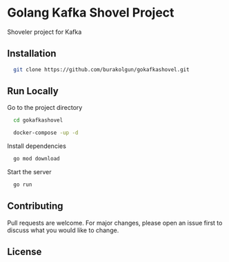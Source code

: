 
# Golang Kafka Shovel Project

Shoveler project for Kafka

## Installation


```bash
  git clone https://github.com/burakolgun/gokafkashovel.git
```


## Run Locally

Go to the project directory

```bash
  cd gokafkashovel
```

```bash
  docker-compose -up -d
```

Install dependencies

```bash
  go mod download
```

Start the server

```bash
  go run
```

## Contributing

Pull requests are welcome. For major changes, please open an issue first
to discuss what you would like to change.

## License
